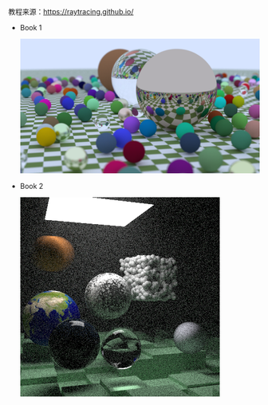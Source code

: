 教程来源：https://raytracing.github.io/

- Book 1
    
    ![最终结果](data/book01.png)

- Book 2

    ![最终结果](data/book2_scene.png)

